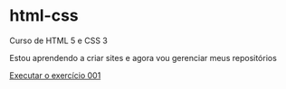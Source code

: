 # html-css
 Curso de HTML 5 e CSS 3

Estou aprendendo a criar sites e agora vou gerenciar meus repositórios

<a href="https://lucascontee.github.io/html-css/exercicios/ex001/">Executar o exercício 001</a>